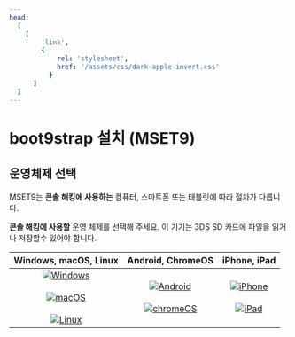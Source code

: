 ```yaml
---
head:
  [
    [
        'link',
        {
            rel: 'stylesheet',
            href: '/assets/css/dark-apple-invert.css'
          }
      ]
  ]
---
```


# boot9strap 설치 (MSET9)

## 운영체제 선택

MSET9는 **콘솔 해킹에 사용하는** 컴퓨터, 스마트폰 또는 태블릿에 따라 절차가 다릅니다.

**콘솔 해킹에 사용할** 운영 체제를 선택해 주세요. 이 기기는 3DS SD 카드에 파일을 읽거나 저장할수 있어야 합니다.

|                                                                                                      Windows, macOS, Linux                                                                                                     |                                                                            Android, ChromeOS                                                                           |                                                                      iPhone, iPad                                                                      |
| :----------------------------------------------------------------------------------------------------------------------------------------------------------------------------------------------------------------------------: | :--------------------------------------------------------------------------------------------------------------------------------------------------------------------: | :----------------------------------------------------------------------------------------------------------------------------------------------------: |
| [![Windows](/images/windows.png)](installing-boot9strap-\(mset9-cli\)) <br><br> [![macOS](/images/macos.png)](installing-boot9strap-\(mset9-cli\)) <br><br> [![Linux](/images/linux.png)](installing-boot9strap-\(mset9-cli\)) | [![Android](/images/android.png)](installing-boot9strap-\(mset9-play-store\)) <br><br> [![chromeOS](/images/chromeos.png)](installing-boot9strap-\(mset9-play-store\)) | [![iPhone](/images/iphone.svg)](installing-boot9strap-\(mset9-cli-ios\)) <br><br> [![iPad](/images/ipad.svg)](installing-boot9strap-\(mset9-cli-ios\)) |
